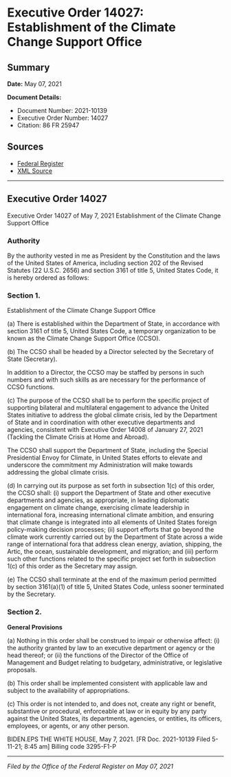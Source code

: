 # Executive Order 14027: Establishment of the Climate Change Support Office

## Summary

**Date:** May 07, 2021

**Document Details:**
- Document Number: 2021-10139
- Executive Order Number: 14027
- Citation: 86 FR 25947

## Sources
- [Federal Register](https://www.federalregister.gov/documents/2021/05/12/2021-10139/establishment-of-the-climate-change-support-office)
- [XML Source](https://www.federalregister.gov/documents/full_text/xml/2021/05/12/2021-10139.xml)

---

## Executive Order 14027

Executive Order 14027 of May 7, 2021
Establishment of the Climate Change Support Office
### Authority

By the authority vested in me as President by the Constitution and the laws of the United States of America, including section 202 of the Revised Statutes (22 U.S.C. 2656) and section 3161 of title 5, United States Code, it is hereby ordered as follows:
### Section 1.

Establishment of the Climate Change Support Office

(a) There is established within the Department of State, in accordance with section 3161 of title 5, United States Code, a temporary organization to be known as the Climate Change Support Office (CCSO).

(b) The CCSO shall be headed by a Director selected by the Secretary of State (Secretary).

In addition to a Director, the CCSO may be staffed by persons in such numbers and with such skills as are necessary for the performance of CCSO functions.

(c) The purpose of the CCSO shall be to perform the specific project of supporting bilateral and multilateral engagement to advance the United States initiative to address the global climate crisis, led by the Department of State and in coordination with other executive departments and agencies, consistent with Executive Order 14008 of January 27, 2021 (Tackling the Climate Crisis at Home and Abroad).

The CCSO shall support the Department of State, including the Special Presidential Envoy for Climate, in United States efforts to elevate and underscore the commitment my Administration will make towards addressing the global climate crisis.

(d) In carrying out its purpose as set forth in subsection 1(c) of this order, the CCSO shall:
    (i) support the Department of State and other executive departments and agencies, as appropriate, in leading diplomatic engagement on climate change, exercising climate leadership in international fora, increasing international climate ambition, and ensuring that climate change is integrated into all elements of United States foreign policy-making decision processes;
    (ii) support efforts that go beyond the climate work currently carried out by the Department of State across a wide range of international fora that address clean energy, aviation, shipping, the Artic, the ocean, sustainable development, and migration; and
    (iii) perform such other functions related to the specific project set forth in subsection 1(c) of this order as the Secretary may assign.

(e) The CCSO shall terminate at the end of the maximum period permitted by section 3161(a)(1) of title 5, United States Code, unless sooner terminated by the Secretary.
### Section 2.

**General Provisions**

(a) Nothing in this order shall be construed to impair or otherwise affect:
    (i) the authority granted by law to an executive department or agency or the head thereof; or
    (ii) the functions of the Director of the Office of Management and Budget relating to budgetary, administrative, or legislative proposals.

(b) This order shall be implemented consistent with applicable law and subject to the availability of appropriations.

(c) This order is not intended to, and does not, create any right or benefit, substantive or procedural, enforceable at law or in equity by any party against the United States, its departments, agencies, or entities, its officers, employees, or agents, or any other person.

BIDEN.EPS
THE WHITE HOUSE,
May 7, 2021.
[FR Doc. 2021-10139 
Filed 5-11-21; 8:45 am]
Billing code 3295-F1-P

---

*Filed by the Office of the Federal Register on May 07, 2021*
